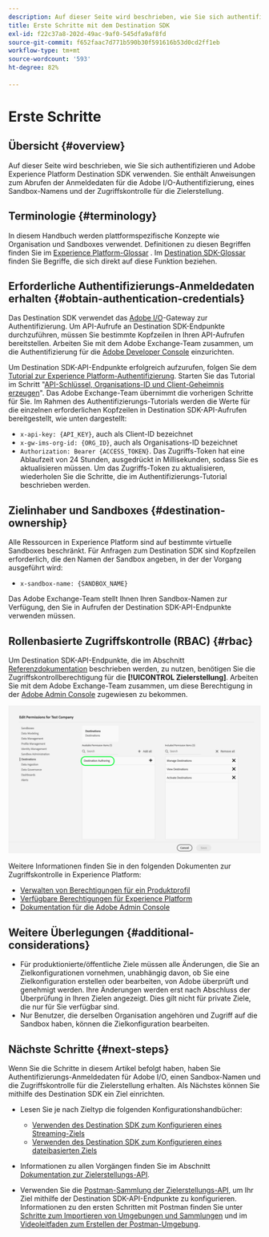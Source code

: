 ```yaml
---
description: Auf dieser Seite wird beschrieben, wie Sie sich authentifizieren und Adobe Experience Platform Destination SDK verwenden. Sie enthält Anweisungen zum Abrufen der Anmeldedaten für die Adobe I/O-Authentifizierung, eines Sandbox-Namens und der Zugriffskontrolle für die Zielerstellung.
title: Erste Schritte mit dem Destination SDK
exl-id: f22c37a8-202d-49ac-9af0-545dfa9af8fd
source-git-commit: f652faac7d771b590b30f591616b53d0cd2ff1eb
workflow-type: tm+mt
source-wordcount: '593'
ht-degree: 82%

---
```


# Erste Schritte

## Übersicht {#overview}

Auf dieser Seite wird beschrieben, wie Sie sich authentifizieren und Adobe Experience Platform Destination SDK verwenden. Sie enthält Anweisungen zum Abrufen der Anmeldedaten für die Adobe I/O-Authentifizierung, eines Sandbox-Namens und der Zugriffskontrolle für die Zielerstellung.

## Terminologie {#terminology}

In diesem Handbuch werden plattformspezifische Konzepte wie Organisation und Sandboxes verwendet. Definitionen zu diesen Begriffen finden Sie im [Experience Platform-Glossar](https://experienceleague.adobe.com/docs/experience-platform/landing/glossary.html?lang=de) . Im [Destination SDK-Glossar](/help/destinations/destination-sdk/glossary.md) finden Sie Begriffe, die sich direkt auf diese Funktion beziehen.

## Erforderliche Authentifizierungs-Anmeldedaten erhalten {#obtain-authentication-credentials}

Das Destination SDK verwendet das [Adobe I/O](https://www.adobe.io/)-Gateway zur Authentifizierung. Um API-Aufrufe an Destination SDK-Endpunkte durchzuführen, müssen Sie bestimmte Kopfzeilen in Ihren API-Aufrufen bereitstellen. Arbeiten Sie mit dem Adobe Exchange-Team zusammen, um die Authentifizierung für die [Adobe Developer Console](https://developer.adobe.com/console) einzurichten.

Um Destination SDK-API-Endpunkte erfolgreich aufzurufen, folgen Sie dem [Tutorial zur Experience Platform-Authentifizierung](https://experienceleague.adobe.com/docs/experience-platform/landing/platform-apis/api-authentication.html?lang=de). Starten Sie das Tutorial im Schritt &quot;[API-Schlüssel, Organisations-ID und Client-Geheimnis erzeugen](https://experienceleague.adobe.com/docs/experience-platform/landing/platform-apis/api-authentication.html?lang=de#api-ims-secret)&quot;. Das Adobe Exchange-Team übernimmt die vorherigen Schritte für Sie. Im Rahmen des Authentifizierungs-Tutorials werden die Werte für die einzelnen erforderlichen Kopfzeilen in Destination SDK-API-Aufrufen bereitgestellt, wie unten dargestellt:

* `x-api-key: {API_KEY}`, auch als Client-ID bezeichnet
* `x-gw-ims-org-id: {ORG_ID}`, auch als Organisations-ID bezeichnet
* `Authorization: Bearer {ACCESS_TOKEN}`. Das Zugriffs-Token hat eine Ablaufzeit von 24 Stunden, ausgedrückt in Millisekunden, sodass Sie es aktualisieren müssen. Um das Zugriffs-Token zu aktualisieren, wiederholen Sie die Schritte, die im Authentifizierungs-Tutorial beschrieben werden.

<!--

### Obtain `Authorization: Bearer {ACCESS_TOKEN}`

To obtain the `{ACCESS_TOKEN}`, you must generate a JWT token and exchange it for the access token. Follow the steps below:

1. Follow the instructions in the [Generate JWT section](https://www.adobe.io/apis/experienceplatform/console/docs.html#!AdobeDocs/adobeio-console/master/credentials.md) in the credentials guide.
2. Follow the instructions in [Step 3: try it](https://www.adobe.io/authentication/auth-methods.html#!AdobeDocs/adobeio-auth/master/AuthenticationOverview/ServiceAccountIntegration.md) in the Service account connection guide.

You now have the required authentication headers `x-api-key: {API_KEY}`, `x-gw-ims-org-id: {ORG_ID}`, and `Authorization: Bearer {ACCESS_TOKEN}`.

>[!NOTE]
>
>The access token has an expiration time of 24 hours, expressed in milliseconds, so you will have to refresh it. To refresh the access token, repeat the steps outlined in this section.

-->

## Zielinhaber und Sandboxes {#destination-ownership}

Alle Ressourcen in Experience Platform sind auf bestimmte virtuelle Sandboxes beschränkt. Für Anfragen zum Destination SDK sind Kopfzeilen erforderlich, die den Namen der Sandbox angeben, in der der Vorgang ausgeführt wird:

* `x-sandbox-name: {SANDBOX_NAME}`

Das Adobe Exchange-Team stellt Ihnen Ihren Sandbox-Namen zur Verfügung, den Sie in Aufrufen der Destination SDK-API-Endpunkte verwenden müssen.

## Rollenbasierte Zugriffskontrolle (RBAC) {#rbac}

Um Destination SDK-API-Endpunkte, die im Abschnitt [Referenzdokumentation](functionality/configuration-options.md) beschrieben werden, zu nutzen, benötigen Sie die Zugriffskontrollberechtigung für die **[!UICONTROL Zielerstellung]**. Arbeiten Sie mit dem Adobe Exchange-Team zusammen, um diese Berechtigung in der [Adobe Admin Console](https://adminconsole.adobe.com/) zugewiesen zu bekommen.

![Berechtigung zur Zielerstellung](./assets/destination-authoring-permission.png)

Weitere Informationen finden Sie in den folgenden Dokumenten zur Zugriffskontrolle in Experience Platform:

* [Verwalten von Berechtigungen für ein Produktprofil](/help/access-control/ui/permissions.md)
* [Verfügbare Berechtigungen für Experience Platform](/help/access-control/home.md#permissions)
* [Dokumentation für die Adobe Admin Console](https://helpx.adobe.com/de/enterprise/using/admin-console.html)

## Weitere Überlegungen {#additional-considerations}

* Für produktionierte/öffentliche Ziele müssen alle Änderungen, die Sie an Zielkonfigurationen vornehmen, unabhängig davon, ob Sie eine Zielkonfiguration erstellen oder bearbeiten, von Adobe überprüft und genehmigt werden. Ihre Änderungen werden erst nach Abschluss der Überprüfung in Ihren Zielen angezeigt. Dies gilt nicht für private Ziele, die nur für Sie verfügbar sind.
* Nur Benutzer, die derselben Organisation angehören und Zugriff auf die Sandbox haben, können die Zielkonfiguration bearbeiten.

## Nächste Schritte {#next-steps}

Wenn Sie die Schritte in diesem Artikel befolgt haben, haben Sie Authentifizierungs-Anmeldedaten für Adobe I/O, einen Sandbox-Namen und die Zugriffskontrolle für die Zielerstellung erhalten. Als Nächstes können Sie mithilfe des Destination SDK ein Ziel einrichten.

* Lesen Sie je nach Zieltyp die folgenden Konfigurationshandbücher:

   * [Verwenden des Destination SDK zum Konfigurieren eines Streaming-Ziels](guides/configure-destination-instructions.md)
   * [Verwenden des Destination SDK zum Konfigurieren eines dateibasierten Ziels](guides/configure-file-based-destination-instructions.md)

* Informationen zu allen Vorgängen finden Sie im Abschnitt [Dokumentation zur Zielerstellungs-API](https://www.adobe.io/experience-platform-apis/references/destination-authoring/).
* Verwenden Sie die [Postman-Sammlung der Zielerstellungs-API](https://github.com/adobe/experience-platform-postman-samples/blob/master/apis/experience-platform/Destination%20Authoring%20API.postman_collection.json), um Ihr Ziel mithilfe der Destination SDK-API-Endpunkte zu konfigurieren. Informationen zu den ersten Schritten mit Postman finden Sie unter [Schritte zum Importieren von Umgebungen und Sammlungen](https://learning.postman.com/docs/getting-started/importing-and-exporting-data/) und im [Videoleitfaden zum Erstellen der Postman-Umgebung](https://video.tv.adobe.com/v/28832).
